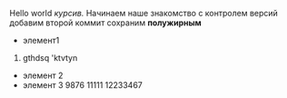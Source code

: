 Hello world
*курсив.*
Начинаем наше знакомство с контролем версий
добавим второй коммит
сохраним
**полужирным**
* элемент1
1. gthdsq 'ktvtyn
* элемент 2
* элемент 3
9876
11111
12233467
